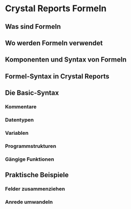 # Crystal Reports Formeln

## Was sind Formeln

## Wo werden Formeln verwendet

## Komponenten und Syntax von Formeln

## Formel-Syntax in Crystal Reports

## Die Basic-Syntax

### Kommentare

### Datentypen

### Variablen

### Programmstrukturen

### Gängige Funktionen

## Praktische Beispiele

### Felder zusammenziehen

### Anrede umwandeln
